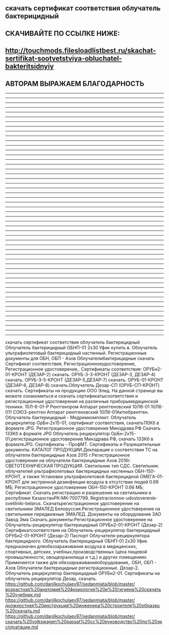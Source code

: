 скачать сертификат соответствия облучатель бактерицидный
--------------------------------------------------
СКАЧИВАЙТЕ ПО ССЫЛКЕ НИЖЕ:
--------------------------------------------------
http://touchmods.filesloadlistbest.ru/skachat-sertifikat-sootvetstviya-obluchatel-bakteritsidnyiy
--------------------------------------------------
АВТОРАМ ВЫРАЖАЕМ БЛАГОДАРНОСТЬ
--------------------------------------------------
--------------------------------------------------
--------------------------------------------------
--------------------------------------------------
--------------------------------------------------
--------------------------------------------------
--------------------------------------------------
--------------------------------------------------
--------------------------------------------------
--------------------------------------------------
--------------------------------------------------
--------------------------------------------------
--------------------------------------------------
--------------------------------------------------
--------------------------------------------------
--------------------------------------------------
--------------------------------------------------
--------------------------------------------------
--------------------------------------------------
--------------------------------------------------
--------------------------------------------------
--------------------------------------------------
--------------------------------------------------
--------------------------------------------------
--------------------------------------------------
--------------------------------------------------
--------------------------------------------------
--------------------------------------------------
--------------------------------------------------
--------------------------------------------------
--------------------------------------------------
--------------------------------------------------
--------------------------------------------------
--------------------------------------------------
--------------------------------------------------
--------------------------------------------------
--------------------------------------------------
--------------------------------------------------
--------------------------------------------------
--------------------------------------------------
--------------------------------------------------
--------------------------------------------------
--------------------------------------------------
--------------------------------------------------
--------------------------------------------------
--------------------------------------------------
--------------------------------------------------
--------------------------------------------------
--------------------------------------------------
--------------------------------------------------
--------------------------------------------------
--------------------------------------------------
--------------------------------------------------
скачать сертификат соответствия облучатель бактерицидный Облучатель бактерицидный ОБНП-01 2х30 Уфик купить в. Облучатель ультрафиолетовый бактерицидный настенный. Регистрационные документы для ОБН, ОБП - Азов Облучателибактерицидные скачать Сертификат соответствия, Регистрационноеудостоверение, Регистрационное удостоверение,. Сертификаты соответствия: ОРУБн2-01-КРОНТ (ДЕЗАР-2) скачать. ОРУБ-3-3-КРОНТ (ДЕЗАР-3, ДЕЗАР-4) скачать. ОРУБ-3-5-КРОНТ (ДЕЗАР-5,ДЕЗАР-7) скачать. ОРУБ-01-КРОНТ (ДЕЗАР-6, ДЕЗАР-8) скачать.Облучатель Дезар-СП (ОРУБ-СП-КРОНТ) скачать. Сертификаты на продукцию ООО Элид. На данной странице вы можете ознакомиться и скачать сертификатысоответствия и регистрационные удостоверения на различные приборымедицинской техники. 10Л-6-01-P Рентгенпром Аппарат рентгеновский 10Л6-01 10Л6-011 СОЮЗ-рентген Аппарат рентгеновский  10Л6-01Актюбрентген. Облучатель бактерицидный - Медремкомплект. Облучатель рециркулятор ОрБн-2х15-01, сертификат соответствия, скачать110Кб в формате JPG. Регистрационное удостоверение Минздрава РФ Скачать 133Кб в формате JPG  Облучатель рециркулятор ОрБн-2х15-01,регистрационное удостоверение Минздрава РФ, скачать 133Кб в форматеJPG. Сертификаты - ПрофМТ. Сертификаты и Разрешительные документы. КАТАЛОГ ПРОДУКЦИИ.Декларация о соответствии ТС на облучатели бактерицидные Азов 2015 г.Регистрационное удостоверение на облучатели бактерицидные Азов 2016г. СВЕТОТЕХНИЧЕСКАЯ ПРОДУКЦИЯ. Светильник тип СДС. Светильник. облучателей ультрафиолетовых бактерицидных настенных ОБН-150-КРОНТ, а также Установки ультрафиолетовой бактерицидной ОМЕГА-01-КРОНТ для экстренной дезинфекции воздуха в отсутствии людей  0.69 МБ; Регистрационное удостоверение ОБН-150-КРОНТ  0.66 МБ; Сертификат. Скачать регистрацию и разрешение на светильники в республике КазахстанРК-МК-7007799. Registracionnoe-udostoverenie-svetilniki-belarus. Скачатьрегистрационное удостоверение на светильники ЭМАЛЕД Белоруссия.Регистрационное удостоверение на светильники передвижные ЭМАЛЕД. Документы на оборудование  ЗАО Завод Эма
Скачать документы:Регистрационное удостоверение на Облучатель-рециркулятор бактерицидный ОРУБн2-01-КРОНТ (Дезар-2) Сертификатсоответствия на Облучатель-рециркулятор бактерицидный ОРУБн2-01-КРОНТ (Дезар-2) Паспорт Облучателя-рециркулятора бактерицидного. Облучатель бактерицидный ОБНП-01 2х30 Уфик предназначен дляобеззараживания воздуха в медицинских, спортивных, детских, учебных,производственных (цеха пищевой промышленности, овощехранилища и т.д.) и других помещениях. Применяется также для обеззараживанияоборудования,. ОБН, ОБП - Азов Облучатели бактерицидные регистрационные. Дезар-2. Облучатель рециркулятор бактерицидный ОРУБн2-01. Сертификаты на облучатель рециркулятор Дезар, скачать.
https://github.com/danilkochulaev97/sedanmiata/blob/master/возрастная%20анатомия%20физиология%20и%20гигиена%20скачать%20учебник.md
https://github.com/danilkochulaev97/sedanmiata/blob/master/должностная%20инструкция%20инженера%20строителя%20образец%20скачать.md
https://github.com/danilkochulaev97/sedanmiata/blob/master/скачать%20volkswagen%20passat%20cc%20руководство%20по%20эксплуатации.md